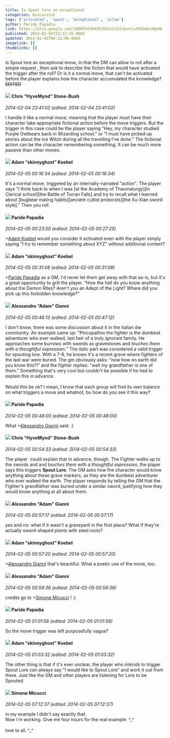 ```yaml
---
title: Is Spout lore an exceptional
categories: Discussion
tags: ['activated', 'spout', 'exceptional', 'allow']
author: Paride Papadia
link: https://plus.google.com/100891656436184215243/posts/KGX4An38pmW
published: 2014-02-04T23:22:56.900Z
updated: 2014-02-05T00:13:06.000Z
imagelink: []
thumblinks: []
---
```


Is Spout lore an exceptional move, in that the DM can allow to roll after a simple request , then ask to describe the fiction that would have activated the trigger after the roll? Or is it a normal move, that can&#39;t be activated before the player explains how the character accumulated the knowledge?<br /><del>EDITED</del>
<div id='comment z134yr5zqzj5vravh23hzztwxmvttd5u5'>
  <h4><img src='{{site.baseurl}}//images/avatars/108053817066303198241_photo.jpg'> Chris “HyveMynd” Stone-Bush</h4>
      <p><cite>2014-02-04 23:41:02 (edited: 2014-02-04 23:41:02)</cite></p>
        <p>I handle it like a normal move; meaning that the player must have their character take appropriate fictional action before the move triggers. But the trigger in this case could be the player saying &quot;Hey, my character studied Purple Owlbears back in Wizarding school.&quot; or &quot;I must have picked up stories about the Ice Witch during all the travelling I&#39;ve done.&quot; The fictional action can be the character remembering something. It can be much more passive than other moves.</p>
</div>
        

<div id='comment z134yr5zqzj5vravh23hzztwxmvttd5u5'>
  <h4><img src='{{site.baseurl}}//images/avatars/112484087750169360510_photo.jpg'> Adam “skinnyghost” Koebel</h4>
      <p><cite>2014-02-05 00:16:34 (edited: 2014-02-05 00:16:34)</cite></p>
        <p>It&#39;s a normal move, triggered by an internally-narrated &quot;action&quot;. The player says &quot;I think back to when I was [at the Academy of Thaumaturgy][in Clerical school][the Battle of Torran Falls] and try to recall what I learned about [bugbear mating habits][ancient cultist protocols][the Xu-Xian sword style].&quot; Then you roll.</p>
</div>
        

<div id='comment z134yr5zqzj5vravh23hzztwxmvttd5u5'>
  <h4><img src='{{site.baseurl}}//images/avatars/100891656436184215243_photo.jpg'> Paride Papadia</h4>
      <p><cite>2014-02-05 00:23:50 (edited: 2014-02-05 00:27:25)</cite></p>
        <p><span class="proflinkWrapper"><span class="proflinkPrefix">+</span><a class="proflink" href="https://plus.google.com/112484087750169360510" oid="112484087750169360510">Adam Koebel</a></span> would you consider it activated even with the player simply saying &quot;I try to remember something about XYZ&quot; without additional context?</p>
</div>
        

<div id='comment z134yr5zqzj5vravh23hzztwxmvttd5u5'>
  <h4><img src='{{site.baseurl}}//images/avatars/112484087750169360510_photo.jpg'> Adam “skinnyghost” Koebel</h4>
      <p><cite>2014-02-05 00:31:08 (edited: 2014-02-05 00:31:08)</cite></p>
        <p><span class="proflinkWrapper"><span class="proflinkPrefix">+</span><a class="proflink" href="https://plus.google.com/100891656436184215243" oid="100891656436184215243">Paride Papadia</a></span> as a GM, I&#39;d never let them get away with that as-is, but it&#39;s a great opportunity to grill the player. &quot;How the hell do you know anything about the Demon Rites? Aren&#39;t you an Adept of the Light? Where did you pick up this forbidden knowledge?&quot;</p>
</div>
        

<div id='comment z134yr5zqzj5vravh23hzztwxmvttd5u5'>
  <h4><img src='{{site.baseurl}}//images/avatars/106679386179477817028_photo.jpg'> Alessandro “Adam” Gianni</h4>
      <p><cite>2014-02-05 00:46:13 (edited: 2014-02-05 00:47:12)</cite></p>
        <p>I don&#39;t know, there was some discussion about it in the italian dw community. An example came up: &quot;Pincopallino the fighter is the dumbest adventurer who ever walked, last heir of a truly ignorant family. He approaches some burrows with swords as gravestones and <i>touches them with a thoughtful expression.</i>&quot; The italic part was considered a valid trigger for spouting lore. With a 7-9, he knows it&#39;s a recent grave where fighters of the last war were buried. The gm obviously asks: &quot;now how on earth did you know this?!&quot; and the fighter replies: &quot;well my grandfather is one of them.&quot; Something that&#39;s very cool but couldn&#39;t be possible if he had to explain this in advance.<br /><br />Would this be ok? I mean, I know that each group will find its own balance on what triggers a move and whatnot, bu how do you see it this way?</p>
</div>
        

<div id='comment z134yr5zqzj5vravh23hzztwxmvttd5u5'>
  <h4><img src='{{site.baseurl}}//images/avatars/100891656436184215243_photo.jpg'> Paride Papadia</h4>
      <p><cite>2014-02-05 00:48:00 (edited: 2014-02-05 00:48:00)</cite></p>
        <p>What <span class="proflinkWrapper"><span class="proflinkPrefix">+</span><a class="proflink" href="https://plus.google.com/106679386179477817028" oid="106679386179477817028">Alessandro Gianni</a></span> said. :)</p>
</div>
        

<div id='comment z134yr5zqzj5vravh23hzztwxmvttd5u5'>
  <h4><img src='{{site.baseurl}}//images/avatars/108053817066303198241_photo.jpg'> Chris “HyveMynd” Stone-Bush</h4>
      <p><cite>2014-02-05 00:54:33 (edited: 2014-02-05 00:54:33)</cite></p>
        <p>The player  could explain that in advance, though. The Fighter walks up to the swords and and <i>touches them with a thoughtful expression</i>, the player says this triggers <b>Spout Lore</b>. The GM asks how the character would know anything about these grave markers, as they are the dumbest adventurer who ever walked the earth. The player responds by telling the GM that the Fighter&#39;s grandfather was buried under a similar sword, justifying how they would know anything at all about them.</p>
</div>
        

<div id='comment z134yr5zqzj5vravh23hzztwxmvttd5u5'>
  <h4><img src='{{site.baseurl}}//images/avatars/106679386179477817028_photo.jpg'> Alessandro “Adam” Gianni</h4>
      <p><cite>2014-02-05 00:57:17 (edited: 2014-02-05 00:57:17)</cite></p>
        <p>yes and no: what if it wasn&#39;t a graveyard in the first place? What if they&#39;re actually sword-shaped plants with steel roots?</p>
</div>
        

<div id='comment z134yr5zqzj5vravh23hzztwxmvttd5u5'>
  <h4><img src='{{site.baseurl}}//images/avatars/112484087750169360510_photo.jpg'> Adam “skinnyghost” Koebel</h4>
      <p><cite>2014-02-05 00:57:20 (edited: 2014-02-05 00:57:20)</cite></p>
        <p><span class="proflinkWrapper"><span class="proflinkPrefix">+</span><a class="proflink" href="https://plus.google.com/106679386179477817028" oid="106679386179477817028">Alessandro Gianni</a></span> that&#39;s beautiful. What a poetic use of the move, too.</p>
</div>
        

<div id='comment z134yr5zqzj5vravh23hzztwxmvttd5u5'>
  <h4><img src='{{site.baseurl}}//images/avatars/106679386179477817028_photo.jpg'> Alessandro “Adam” Gianni</h4>
      <p><cite>2014-02-05 00:59:36 (edited: 2014-02-05 00:59:36)</cite></p>
        <p>credits go to <span class="proflinkWrapper"><span class="proflinkPrefix">+</span><a class="proflink" href="https://plus.google.com/101456219798191255548" oid="101456219798191255548">Simone Micucci</a></span> ! :)</p>
</div>
        

<div id='comment z134yr5zqzj5vravh23hzztwxmvttd5u5'>
  <h4><img src='{{site.baseurl}}//images/avatars/100891656436184215243_photo.jpg'> Paride Papadia</h4>
      <p><cite>2014-02-05 01:01:58 (edited: 2014-02-05 01:01:58)</cite></p>
        <p>So the move trigger was left purposefully vague?</p>
</div>
        

<div id='comment z134yr5zqzj5vravh23hzztwxmvttd5u5'>
  <h4><img src='{{site.baseurl}}//images/avatars/112484087750169360510_photo.jpg'> Adam “skinnyghost” Koebel</h4>
      <p><cite>2014-02-05 01:03:32 (edited: 2014-02-05 01:03:32)</cite></p>
        <p>The other thing is that if it&#39;s ever unclear, the player who <i>intends</i> to trigger Spout Lore can always say &quot;I would like to Spout Lore&quot; and work it out from there. Just like the GM and other players are listening for Lore to be Spouted.</p>
</div>
        

<div id='comment z134yr5zqzj5vravh23hzztwxmvttd5u5'>
  <h4><img src='{{site.baseurl}}//images/avatars/101456219798191255548_photo.jpg'> Simone Micucci</h4>
      <p><cite>2014-02-05 07:12:37 (edited: 2014-02-05 07:12:37)</cite></p>
        <p>in my example I didn&#39;t say exactly that.<br />Now i&#39;m working. Give me four hours for the real example. ^_^<br /><br />love to all. ^_^</p>
</div>
        